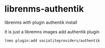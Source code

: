 # librenms-authentik
librenms with plugin authentik install

It is just a libremns images add authentik plugin

`lnms plugin:add socialiteproviders/authentik`
